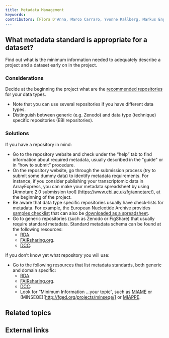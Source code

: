 ```yaml
---
title: Metadata Management
keywords:
contributors: [Flora D'Anna, Marco Carraro, Yvonne Kallberg, Markus Englund]
---
```


## What metadata standard is appropriate for a dataset?
Find out what is the minimum information needed to adequately describe a project and a dataset early on in the project.

### Considerations
Decide at the beginning the project what are the [recommended repositories]() for your data types.
* Note that you can use several repositories if you have different data types.
* Distinguish between generic (e.g. Zenodo) and data type (technique) specific repositories (EBI repositories).

### Solutions
If you have a repository in mind:
* Go to the repository website and check under the “help” tab to find information about required metadata, usually described in the "guide" or in “how to submit” procedure.
* On the repository website, go through the submission process (try to submit some dummy data) to identify metadata requirements. For instance, if you consider publishing your transcriptomic data in ArrayExpress, you can make your metadata spreadsheet by using [Annotare 2.0 submission tool] (https://www.ebi.ac.uk/fg/annotare/), at the beginning of the project.
* Be aware that data type specific repositories usually have check-lists for metadata. For example, the European Nucleotide Archive provides [samples checklist](https://www.ebi.ac.uk/ena/browser/checklists) that can also be [downloaded as a spreadsheet](https://www.ebi.ac.uk/ena/submit/webin/sample-checklist).
* Go to generic repositories (such as Zenodo or FigShare) that usually require standard metadata. Standard metadata schema can be found at the following resources:
  * [RDA](https://rd-alliance.github.io/metadata-directory/standards/).
  * [FAIRsharing.org](https://fairsharing.org).
  * [DCC](https://www.dcc.ac.uk/guidance/standards/metadata/list).


If you don’t know yet what repository you will use:
* Go to the following resources that list metadata standards, both generic and domain specific: 
  * [RDA](https://rd-alliance.github.io/metadata-directory/standards/).
  * [FAIRsharing.org](https://fairsharing.org).
  * [DCC](https://www.dcc.ac.uk/guidance/standards/metadata/list).
  * Look for “Minimum Information ...your topic”, such as [MIAME](http://fged.org/projects/miame/) or (MINSEQE)[http://fged.org/projects/minseqe/] or [MIAPPE](https://www.miappe.org).

## Related topics

## External links
